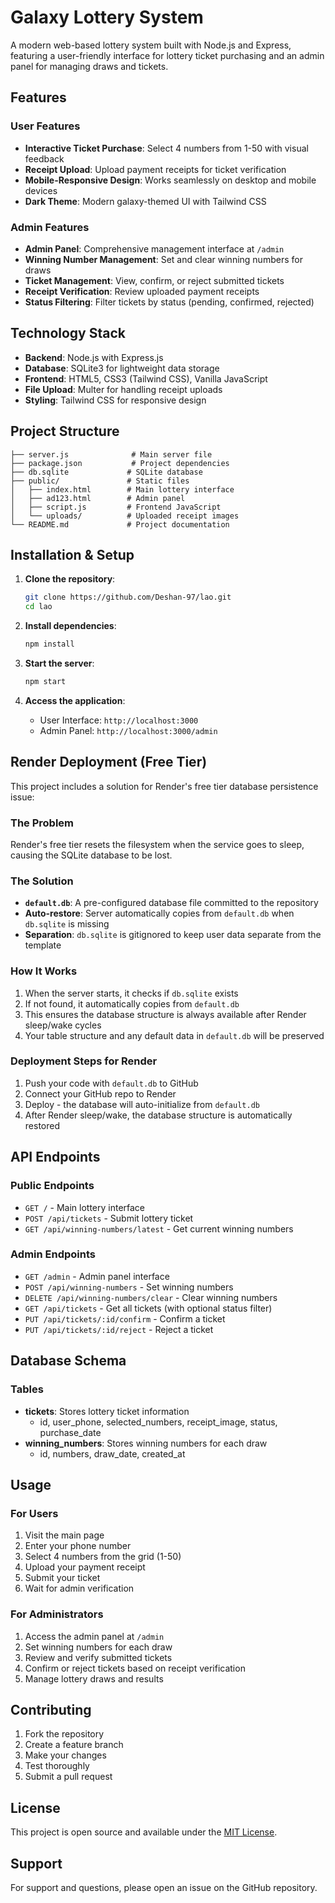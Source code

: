 # Galaxy Lottery System

A modern web-based lottery system built with Node.js and Express, featuring a user-friendly interface for lottery ticket purchasing and an admin panel for managing draws and tickets.

## Features

### User Features
- **Interactive Ticket Purchase**: Select 4 numbers from 1-50 with visual feedback
- **Receipt Upload**: Upload payment receipts for ticket verification
- **Mobile-Responsive Design**: Works seamlessly on desktop and mobile devices
- **Dark Theme**: Modern galaxy-themed UI with Tailwind CSS

### Admin Features
- **Admin Panel**: Comprehensive management interface at `/admin`
- **Winning Number Management**: Set and clear winning numbers for draws
- **Ticket Management**: View, confirm, or reject submitted tickets
- **Receipt Verification**: Review uploaded payment receipts
- **Status Filtering**: Filter tickets by status (pending, confirmed, rejected)

## Technology Stack

- **Backend**: Node.js with Express.js
- **Database**: SQLite3 for lightweight data storage
- **Frontend**: HTML5, CSS3 (Tailwind CSS), Vanilla JavaScript
- **File Upload**: Multer for handling receipt uploads
- **Styling**: Tailwind CSS for responsive design

## Project Structure

```
├── server.js              # Main server file
├── package.json           # Project dependencies
├── db.sqlite             # SQLite database
├── public/               # Static files
│   ├── index.html        # Main lottery interface
│   ├── ad123.html        # Admin panel
│   ├── script.js         # Frontend JavaScript
│   └── uploads/          # Uploaded receipt images
└── README.md             # Project documentation
```

## Installation & Setup

1. **Clone the repository**:
   ```bash
   git clone https://github.com/Deshan-97/lao.git
   cd lao
   ```

2. **Install dependencies**:
   ```bash
   npm install
   ```

3. **Start the server**:
   ```bash
   npm start
   ```

4. **Access the application**:
   - User Interface: `http://localhost:3000`
   - Admin Panel: `http://localhost:3000/admin`

## Render Deployment (Free Tier)

This project includes a solution for Render's free tier database persistence issue:

### The Problem
Render's free tier resets the filesystem when the service goes to sleep, causing the SQLite database to be lost.

### The Solution
- **`default.db`**: A pre-configured database file committed to the repository
- **Auto-restore**: Server automatically copies from `default.db` when `db.sqlite` is missing
- **Separation**: `db.sqlite` is gitignored to keep user data separate from the template

### How It Works
1. When the server starts, it checks if `db.sqlite` exists
2. If not found, it automatically copies from `default.db`
3. This ensures the database structure is always available after Render sleep/wake cycles
4. Your table structure and any default data in `default.db` will be preserved

### Deployment Steps for Render
1. Push your code with `default.db` to GitHub
2. Connect your GitHub repo to Render
3. Deploy - the database will auto-initialize from `default.db`
4. After Render sleep/wake, the database structure is automatically restored

## API Endpoints

### Public Endpoints
- `GET /` - Main lottery interface
- `POST /api/tickets` - Submit lottery ticket
- `GET /api/winning-numbers/latest` - Get current winning numbers

### Admin Endpoints
- `GET /admin` - Admin panel interface
- `POST /api/winning-numbers` - Set winning numbers
- `DELETE /api/winning-numbers/clear` - Clear winning numbers
- `GET /api/tickets` - Get all tickets (with optional status filter)
- `PUT /api/tickets/:id/confirm` - Confirm a ticket
- `PUT /api/tickets/:id/reject` - Reject a ticket

## Database Schema

### Tables
- **tickets**: Stores lottery ticket information
  - id, user_phone, selected_numbers, receipt_image, status, purchase_date
- **winning_numbers**: Stores winning numbers for each draw
  - id, numbers, draw_date, created_at

## Usage

### For Users
1. Visit the main page
2. Enter your phone number
3. Select 4 numbers from the grid (1-50)
4. Upload your payment receipt
5. Submit your ticket
6. Wait for admin verification

### For Administrators
1. Access the admin panel at `/admin`
2. Set winning numbers for each draw
3. Review and verify submitted tickets
4. Confirm or reject tickets based on receipt verification
5. Manage lottery draws and results

## Contributing

1. Fork the repository
2. Create a feature branch
3. Make your changes
4. Test thoroughly
5. Submit a pull request

## License

This project is open source and available under the [MIT License](LICENSE).

## Support

For support and questions, please open an issue on the GitHub repository.